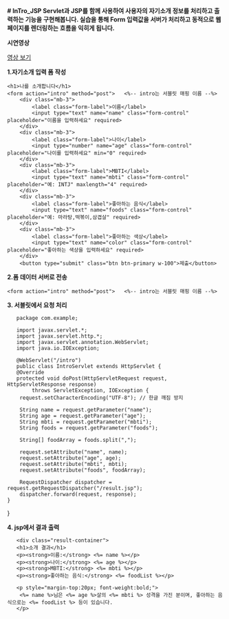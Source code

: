 **# InTro_JSP
Servlet과 JSP를 함께 사용하여 사용자의 자기소개 정보를 처리하고 출력하는 기능을 구현해봅니다. 실습을 통해 Form 입력값을 서버가 처리하고 동적으로 웹 페이지를 렌더링하는 흐름을 익히게 됩니다.**

**시연영상**




[영상 보기](https://youtu.be/baiFXnXblgk)







**1.자기소개 입력 폼 작성**

    <h1>나를 소개합니다</h1>
    <form action="intro" method="post">   <%-- intro는 서블릿 매핑 이름 --%>
        <div class="mb-3">
            <label class="form-label">이름</label>
            <input type="text" name="name" class="form-control" placeholder="이름을 입력하세요" required>
        </div>
        <div class="mb-3">
            <label class="form-label">나이</label>
            <input type="number" name="age" class="form-control" placeholder="나이를 입력하세요" min="0" required>
        </div>
        <div class="mb-3">
            <label class="form-label">MBTI</label>
            <input type="text" name="mbti" class="form-control" placeholder="예: INTJ" maxlength="4" required>
        </div>
        <div class="mb-3">
            <label class="form-label">좋아하는 음식</label>
            <input type="text" name="foods" class="form-control" placeholder="예: 마라탕,떡볶이,삼겹살" required>
        </div>
        <div class="mb-3">
            <label class="form-label">좋아하는 색상</label>
            <input type="text" name="color" class="form-control" placeholder="좋아하는 색상을 입력하세요" required>
        </div>
        <button type="submit" class="btn btn-primary w-100">제출</button>

      

**2.폼 데이터 서버로 전송**

    <form action="intro" method="post">   <%-- intro는 서블릿 매핑 이름 --%>


**3. 서블릿에서 요청 처리**

       package com.example;

       import javax.servlet.*;
       import javax.servlet.http.*;
       import javax.servlet.annotation.WebServlet;
       import java.io.IOException;

       @WebServlet("/intro")
       public class IntroServlet extends HttpServlet {
       @Override
       protected void doPost(HttpServletRequest request, HttpServletResponse response)
            throws ServletException, IOException {
        request.setCharacterEncoding("UTF-8"); // 한글 깨짐 방지

        String name = request.getParameter("name");
        String age = request.getParameter("age");
        String mbti = request.getParameter("mbti");
        String foods = request.getParameter("foods");

        String[] foodArray = foods.split(",");

        request.setAttribute("name", name);
        request.setAttribute("age", age);
        request.setAttribute("mbti", mbti);
        request.setAttribute("foods", foodArray);

        RequestDispatcher dispatcher = request.getRequestDispatcher("/result.jsp");
        dispatcher.forward(request, response);
    }
}

**4. jsp에서 결과 출력**

       <div class="result-container">
       <h1>소개 결과</h1>
       <p><strong>이름:</strong> <%= name %></p>
       <p><strong>나이:</strong> <%= age %></p>
       <p><strong>MBTI:</strong> <%= mbti %></p>
       <p><strong>좋아하는 음식:</strong> <%= foodList %></p>

       <p style="margin-top:20px; font-weight:bold;">
        <%= name %>님은 <%= age %>살의 <%= mbti %> 성격을 가진 분이며, 좋아하는 음식으로는 <%= foodList %> 등이 있습니다.
       </p>
